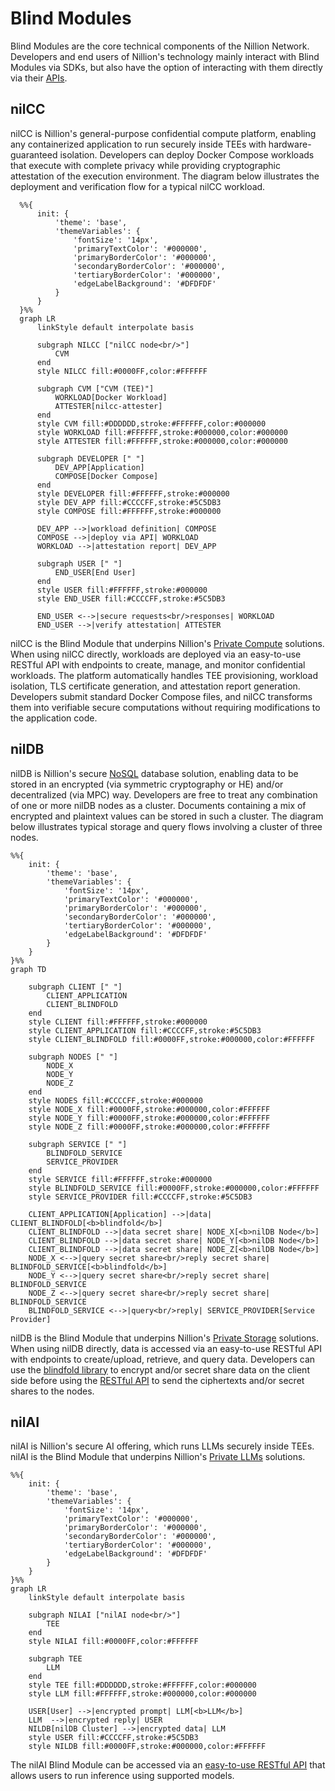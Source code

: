 # Blind Modules

Blind Modules are the core technical components of the Nillion Network. Developers and end users of Nillion's technology mainly interact with Blind Modules via SDKs, but also have the option of interacting with them directly via their [APIs](/api/overview).

## nilCC

nilCC is Nillion's general-purpose confidential compute platform, enabling any containerized application to run securely inside TEEs with hardware-guaranteed isolation. Developers can deploy Docker Compose workloads that execute with complete privacy while providing cryptographic attestation of the execution environment. The diagram below illustrates the deployment and verification flow for a typical nilCC workload.

```mermaid
  %%{
      init: {
          'theme': 'base',
          'themeVariables': {
              'fontSize': '14px',
              'primaryTextColor': '#000000',
              'primaryBorderColor': '#000000',
              'secondaryBorderColor': '#000000',
              'tertiaryBorderColor': '#000000',
              'edgeLabelBackground': '#DFDFDF'
          }
      }
  }%%
  graph LR
      linkStyle default interpolate basis

      subgraph NILCC ["nilCC node<br/>"]
          CVM
      end
      style NILCC fill:#0000FF,color:#FFFFFF

      subgraph CVM ["CVM (TEE)"]
          WORKLOAD[Docker Workload]
          ATTESTER[nilcc-attester]
      end
      style CVM fill:#DDDDDD,stroke:#FFFFFF,color:#000000
      style WORKLOAD fill:#FFFFFF,stroke:#000000,color:#000000
      style ATTESTER fill:#FFFFFF,stroke:#000000,color:#000000

      subgraph DEVELOPER [" "]
          DEV_APP[Application]
          COMPOSE[Docker Compose]
      end
      style DEVELOPER fill:#FFFFFF,stroke:#000000
      style DEV_APP fill:#CCCCFF,stroke:#5C5DB3
      style COMPOSE fill:#FFFFFF,stroke:#000000

      DEV_APP -->|workload definition| COMPOSE
      COMPOSE -->|deploy via API| WORKLOAD
      WORKLOAD -->|attestation report| DEV_APP

      subgraph USER [" "]
          END_USER[End User]
      end
      style USER fill:#FFFFFF,stroke:#000000
      style END_USER fill:#CCCCFF,stroke:#5C5DB3

      END_USER <-->|secure requests<br/>responses| WORKLOAD
      END_USER -->|verify attestation| ATTESTER
```

nilCC is the Blind Module that underpins Nillion's [Private Compute](/build/compute/overview) solutions. When using nilCC directly, workloads are deployed via an easy-to-use RESTful API with endpoints to create, manage, and monitor confidential workloads. The platform automatically handles TEE provisioning, workload isolation, TLS certificate generation, and attestation report generation. Developers submit standard Docker Compose files, and nilCC transforms them into verifiable secure computations without requiring modifications to the application code.

## nilDB

nilDB is Nillion's secure [NoSQL](https://en.wikipedia.org/wiki/NoSQL) database solution, enabling data to be stored in an encrypted (via symmetric cryptography or HE) and/or decentralized (via MPC) way. Developers are free to treat any combination of one or more nilDB nodes as a cluster. Documents containing a mix of encrypted and plaintext values can be stored in such a cluster. The diagram below illustrates typical storage and query flows involving a cluster of three nodes.

```mermaid
%%{
    init: {
        'theme': 'base',
        'themeVariables': {
            'fontSize': '14px',
            'primaryTextColor': '#000000',
            'primaryBorderColor': '#000000',
            'secondaryBorderColor': '#000000',
            'tertiaryBorderColor': '#000000',
            'edgeLabelBackground': '#DFDFDF'
        }
    }
}%%
graph TD

    subgraph CLIENT [" "]
        CLIENT_APPLICATION
        CLIENT_BLINDFOLD
    end
    style CLIENT fill:#FFFFFF,stroke:#000000
    style CLIENT_APPLICATION fill:#CCCCFF,stroke:#5C5DB3
    style CLIENT_BLINDFOLD fill:#0000FF,stroke:#000000,color:#FFFFFF

    subgraph NODES [" "]
        NODE_X
        NODE_Y
        NODE_Z
    end
    style NODES fill:#CCCCFF,stroke:#000000
    style NODE_X fill:#0000FF,stroke:#000000,color:#FFFFFF
    style NODE_Y fill:#0000FF,stroke:#000000,color:#FFFFFF
    style NODE_Z fill:#0000FF,stroke:#000000,color:#FFFFFF

    subgraph SERVICE [" "]
        BLINDFOLD_SERVICE
        SERVICE_PROVIDER
    end
    style SERVICE fill:#FFFFFF,stroke:#000000
    style BLINDFOLD_SERVICE fill:#0000FF,stroke:#000000,color:#FFFFFF
    style SERVICE_PROVIDER fill:#CCCCFF,stroke:#5C5DB3

    CLIENT_APPLICATION[Application] -->|data| CLIENT_BLINDFOLD[<b>blindfold</b>]
    CLIENT_BLINDFOLD -->|data secret share| NODE_X[<b>nilDB Node</b>]
    CLIENT_BLINDFOLD -->|data secret share| NODE_Y[<b>nilDB Node</b>]
    CLIENT_BLINDFOLD -->|data secret share| NODE_Z[<b>nilDB Node</b>]
    NODE_X <-->|query secret share<br/>reply secret share| BLINDFOLD_SERVICE[<b>blindfold</b>]
    NODE_Y <-->|query secret share<br/>reply secret share| BLINDFOLD_SERVICE
    NODE_Z <-->|query secret share<br/>reply secret share| BLINDFOLD_SERVICE
    BLINDFOLD_SERVICE <-->|query<br/>reply| SERVICE_PROVIDER[Service Provider]
```

nilDB is the Blind Module that underpins Nillion's [Private Storage](/build/private-storage/overview) solutions. When using nilDB directly, data is accessed via an easy-to-use RESTful API with endpoints to create/upload, retrieve, and query data. Developers can use the [blindfold library](/build/private-storage/blindfold) to encrypt and/or secret share data on the client side before using the [RESTful API](/api/nildb/overview) to send the ciphertexts and/or secret shares to the nodes.

## nilAI

nilAI is Nillion's secure AI offering, which runs LLMs securely inside TEEs. nilAI is the Blind Module that underpins Nillion's [Private LLMs](/build/private-llms/overview) solutions.

```mermaid
%%{
    init: {
        'theme': 'base',
        'themeVariables': {
            'fontSize': '14px',
            'primaryTextColor': '#000000',
            'primaryBorderColor': '#000000',
            'secondaryBorderColor': '#000000',
            'tertiaryBorderColor': '#000000',
            'edgeLabelBackground': '#DFDFDF'
        }
    }
}%%
graph LR
    linkStyle default interpolate basis

    subgraph NILAI ["nilAI node<br/>"]
        TEE
    end
    style NILAI fill:#0000FF,color:#FFFFFF

    subgraph TEE
        LLM
    end
    style TEE fill:#DDDDDD,stroke:#FFFFFF,color:#000000
    style LLM fill:#FFFFFF,stroke:#000000,color:#000000

    USER[User] -->|encrypted prompt| LLM[<b>LLM</b>]
    LLM  -->|encrypted reply| USER
    NILDB[nilDB Cluster] -->|encrypted data| LLM
    style USER fill:#CCCCFF,stroke:#5C5DB3
    style NILDB fill:#0000FF,stroke:#000000,color:#FFFFFF
```

The nilAI Blind Module can be accessed via an [easy-to-use RESTful API](/api/nilai/overview) that allows users to run inference using supported models.
